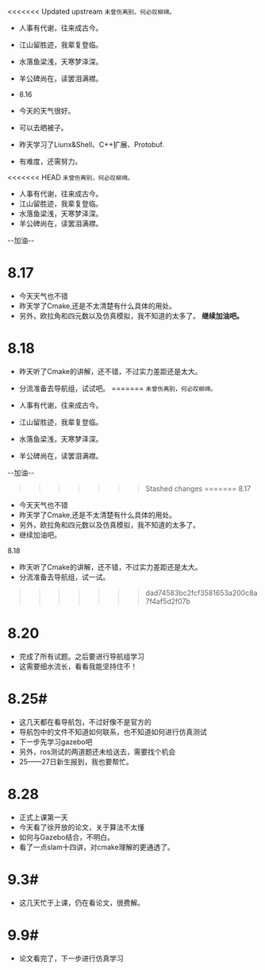 <<<<<<< Updated upstream
```未曾伤离别，何必叹柳绵。```

- 人事有代谢，往来成古今。
- 江山留胜迹，我辈复登临。
- 水落鱼梁浅，天寒梦泽深。
- 羊公碑尚在，读罢泪满襟。

- 8.16
- 今天的天气很好。
- 可以去晒被子。
- 昨天学习了Liunx&Shell、C++扩展、Protobuf.
- 有难度，还需努力。


<<<<<<< HEAD
```未曾伤离别，何必叹柳绵。```
- 人事有代谢，往来成古今。
- 江山留胜迹，我辈复登临。
- 水落鱼梁浅，天寒梦泽深。
- 羊公碑尚在，读罢泪满襟。

--加油--



# 8.17 #
- 今天天气也不错
- 昨天学了Cmake,还是不太清楚有什么具体的用处。
- 另外，欧拉角和四元数以及仿真模拟，我不知道的太多了。
 **继续加油吧。**



 # 8.18 #
 - 昨天听了Cmake的讲解，还不错，不过实力差距还是太大。
 - 分流准备去导航组，试试吧。
=======
```未曾伤离别，何必叹柳绵。```

- 人事有代谢，往来成古今。
- 江山留胜迹，我辈复登临。
- 水落鱼梁浅，天寒梦泽深。
- 羊公碑尚在，读罢泪满襟。

--加油--
>>>>>>> Stashed changes
=======
8.17
- 今天天气也不错
- 昨天学了Cmake,还是不太清楚有什么具体的用处。
- 另外，欧拉角和四元数以及仿真模拟，我不知道的太多了。
- 继续加油吧。



8.18
- 昨天听了Cmake的讲解，还不错，不过实力差距还是太大。
- 分流准备去导航组，试一试。
>>>>>>> dad74583bc2fcf3581653a200c8a7f4af5d2f07b


# 8.20 #
- 完成了所有试题。之后要进行导航组学习
- 这需要细水流长，看看我能坚持住不！


# 8.25#
- 这几天都在看导航包，不过好像不是官方的
- 导航包中的文件不知道如何联系，也不知道如何进行仿真测试
- 下一步先学习gazebo吧
- 另外，ros测试的两道题还未给送去，需要找个机会
- 25——27日新生报到，我也要帮忙。


# 8.28 #
- 正式上课第一天
- 今天看了徐开放的论文，关于算法不太懂
- 如何与Gazebo结合，不明白。
- 看了一点slam十四讲，对cmake理解的更通透了。

# 9.3#
- 这几天忙于上课，仍在看论文，很费解。

# 9.9#
- 论文看完了，下一步进行仿真学习